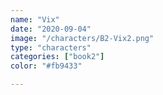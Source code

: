 ```yaml
---
name: "Vix"
date: "2020-09-04"
image: "/characters/B2-Vix2.png"
type: "characters"
categories: ["book2"]
color: "#fb9433"

---
```


